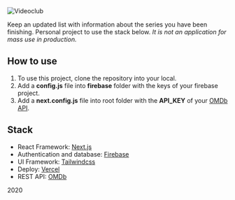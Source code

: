 <img alt="Videoclub" src="https://raw.githubusercontent.com/agustinl/videoclub/master/public/static/logo-videoclub.png">

Keep an updated list with information about the series you have been finishing.
Personal project to use the stack below. *It is not an application for mass use in production.*

## How to use

1. To use this project, clone the repository into your local.
2. Add a **config.js** file into **firebase** folder with the keys of your firebase project.
3. Add a **next.config.js** file into root folder with the **API_KEY** of your [OMDb API](http://www.omdbapi.com/apikey.aspx).

## Stack

- React Framework: [Next.js](https://nextjs.org/)
- Authentication and database: [Firebase](https://firebase.google.com/)
- UI Framework: [Tailwindcss](https://tailwindcss.com/)
- Deploy: [Vercel](https://vercel.com/)
- REST API: [OMDb](http://www.omdbapi.com/)

2020